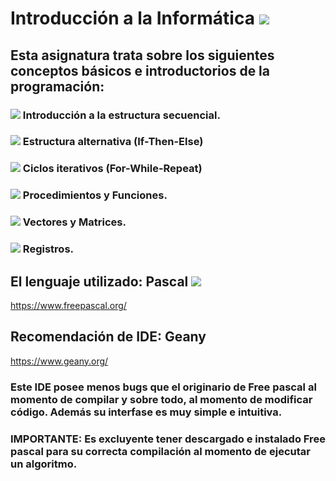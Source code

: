 # Introducción a la Informática <img src="https://img.icons8.com/dusk/50/000000/flow-chart.png"/>
## Esta asignatura trata sobre los siguientes conceptos básicos e introductorios de la programación:
### <img src="https://img.icons8.com/plumpy/15/000000/sphere.png"/> Introducción a la estructura secuencial.
### <img src="https://img.icons8.com/plumpy/15/000000/sphere.png"/> Estructura alternativa (If-Then-Else)
### <img src="https://img.icons8.com/plumpy/15/000000/sphere.png"/> Ciclos iterativos (For-While-Repeat)
### <img src="https://img.icons8.com/plumpy/15/000000/sphere.png"/> Procedimientos y Funciones.
### <img src="https://img.icons8.com/plumpy/15/000000/sphere.png"/> Vectores y Matrices.
### <img src="https://img.icons8.com/plumpy/15/000000/sphere.png"/> Registros.
## El lenguaje utilizado: Pascal <img src="https://img.icons8.com/material-two-tone/38/000000/pas.png"/>
https://www.freepascal.org/
## Recomendación de IDE: Geany
https://www.geany.org/
### Este IDE posee menos bugs que el originario de Free pascal al momento de compilar y sobre todo, al momento de modificar código. Además su interfase es muy simple e intuitiva.
### IMPORTANTE: Es excluyente tener descargado e instalado Free pascal para su correcta compilación al momento de ejecutar un algoritmo.


